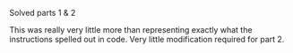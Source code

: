 Solved parts 1 & 2

This was really very little more than representing exactly what the instructions spelled out in code. Very little modification required for part 2.